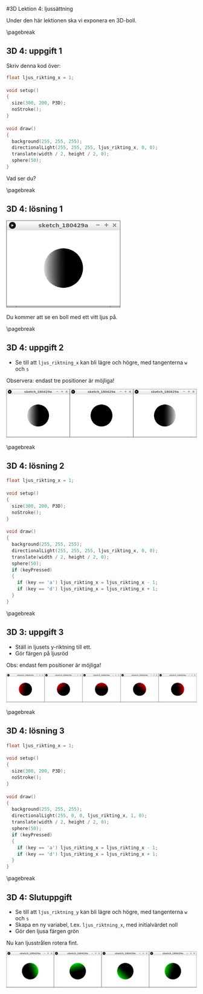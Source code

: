 #3D Lektion 4: ljussättning

Under den här lektionen ska vi exponera en 3D-boll.

\pagebreak

## 3D 4: uppgift 1

Skriv denna kod över:

```c++
float ljus_rikting_x = 1;

void setup() 
{
  size(300, 200, P3D);
  noStroke();
}

void draw() 
{
  background(255, 255, 255);
  directionalLight(255, 255, 255, ljus_rikting_x, 0, 0);
  translate(width / 2, height / 2, 0);
  sphere(50);
}
```

Vad ser du?

\pagebreak

## 3D 4: lösning 1

![3D 4: lösning 1](3D4_1.png)

Du kommer att se en boll med ett vitt ljus på.

\pagebreak

## 3D 4: uppgift 2

 * Se till att `ljus_riktning_x` kan bli lägre och högre, med tangenterna `w` och `s`

Observera: endast tre positioner är möjliga!

![3D 4: uppgift 2](3D4_2.png)

\pagebreak

## 3D 4: lösning 2

```c++
float ljus_rikting_x = 1;

void setup() 
{
  size(300, 200, P3D);
  noStroke();
}

void draw() 
{
  background(255, 255, 255);
  directionalLight(255, 255, 255, ljus_rikting_x, 0, 0);
  translate(width / 2, height / 2, 0);
  sphere(50);
  if (keyPressed)
  {
    if (key == 'a') ljus_rikting_x = ljus_rikting_x - 1;  
    if (key == 'd') ljus_rikting_x = ljus_rikting_x + 1;  
  }
}
```

\pagebreak

## 3D 3: uppgift 3

 * Ställ in ljusets y-riktning till ett.
 * Gör färgen på ljusröd

Obs: endast fem positioner är möjliga!

![3D 4: uppgift 3](3D4_3.png)

\pagebreak

## 3D 4: lösning 3

```c++
float ljus_rikting_x = 1;

void setup() 
{
  size(300, 200, P3D);
  noStroke();
}

void draw() 
{
  background(255, 255, 255);
  directionalLight(255, 0, 0, ljus_rikting_x, 1, 0);
  translate(width / 2, height / 2, 0);
  sphere(50);
  if (keyPressed)
  {
    if (key == 'a') ljus_rikting_x = ljus_rikting_x - 1;  
    if (key == 'd') ljus_rikting_x = ljus_rikting_x + 1;  
  }
}
```


\pagebreak

## 3D 4: Slutuppgift

 * Se till att `ljus_riktning_y` kan bli lägre och högre, med tangenterna `w` och `s`
 * Skapa en ny variabel, t.ex. `ljus_riktning_x`, med initialvärdet noll
 * Gör den ljusa färgen grön

Nu kan ljusstrålen rotera fint.

![3D 4: slutuppgift](3D4_slutuppgift.png)
